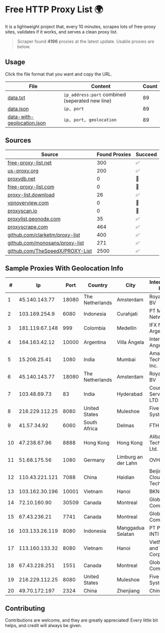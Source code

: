 
# Free HTTP Proxy List 🌍

It is a lightweight project that, every 10 minutes, scrapes lots of free-proxy sites, validates if it works, and serves a clean proxy list.


> Scraper found **4196** proxies at the latest update. Usable proxies are below.

## Usage

Click the file format that you want and copy the URL.


|File|Content|Count|
|----|-------|-----|
|[data.txt](https://raw.githubusercontent.com/themiralay/Proxy-List-World/master/data.txt)|`ip_address:port` combined (seperated new line)|89|
|[data.json](https://raw.githubusercontent.com/themiralay/Proxy-List-World/master/data.json)|`ip, port`|89|
|[data-with-geolocation.json](https://raw.githubusercontent.com/themiralay/Proxy-List-World/master/data-with-geolocation.json)|`ip, port, geolocation`|89|

## Sources

|Source|Found Proxies|Succeed|
|------|-------------|-------|
|[free-proxy-list.net](https://free-proxy-list.net)|300|✅|
|[us-proxy.org](https://www.us-proxy.org)|200|✅|
|[proxydb.net](http://proxydb.net)|0|🚫|
|[free-proxy-list.com](https://free-proxy-list.com/?page=&port=&type%5B%5D=http&type%5B%5D=https&up_time=0&search=Search)|0|🚫|
|[proxy-list.download](https://www.proxy-list.download/HTTP)|26|✅|
|[vpnoverview.com](https://vpnoverview.com/privacy/anonymous-browsing/free-proxy-servers)|0|🚫|
|[proxyscan.io](https://www.proxyscan.io)|0|🚫|
|[proxylist.geonode.com](https://proxylist.geonode.com/api/proxy-list?limit=300&page=1&sort_by=lastChecked&sort_type=desc&protocols=http,https)|35|✅|
|[proxyscrape.com](https://api.proxyscrape.com/v2/?request=displayproxies&protocol=http&timeout=10000&country=all&ssl=all&anonymity=all)|464|✅|
|[github.com/clarketm/proxy-list](https://raw.githubusercontent.com/clarketm/proxy-list/master/proxy-list-raw.txt)|400|✅|
|[github.com/monosans/proxy-list](https://raw.githubusercontent.com/monosans/proxy-list/main/proxies/http.txt)|271|✅|
|[github.com/TheSpeedX/PROXY-List](https://raw.githubusercontent.com/TheSpeedX/PROXY-List/master/http.txt)|2500|✅|


## Sample Proxies With Geolocation Info

|#|Ip|Port|Country|City|Internet Service Provider|
|-|--|----|-------|----|-------------------------|
|1|45.140.143.77|18080|The Netherlands|Amsterdam|RoyaleHosting BV|
|2|103.169.254.9|6080|Indonesia|Curahjati|PT Master Star Network|
|3|181.119.67.148|999|Colombia|Medellín|IFX Networks Argentina S.R.L|
|4|164.163.42.12|10000|Argentina|Villa Ángela|Interret Villa Angela SRL|
|5|15.206.25.41|1080|India|Mumbai|Amazon Technologies Inc.|
|6|45.140.143.77|18080|The Netherlands|Amsterdam|RoyaleHosting BV|
|7|103.48.69.73|83|India|Hyderabad|Country Online Services PVT LTD|
|8|216.229.112.25|8080|United States|Muleshoe|Five Area Systems, LLC|
|9|41.57.34.92|6060|South Africa|Delmas|FTH Scr P5|
|10|47.238.67.96|8888|Hong Kong|Hong Kong|Alibaba (US) Technology Co., Ltd.|
|11|51.68.175.56|1080|Germany|Limburg an der Lahn|OVH SAS|
|12|110.43.221.121|7088|China|Haidian|Beijing Kingsoft Cloud Internet Technology Co|
|13|103.162.30.196|10001|Vietnam|Hanoi|BKNS|
|14|72.10.160.90|30509|Canada|Montreal|GloboTech Communications|
|15|67.43.236.21|7741|Canada|Montreal|GloboTech Communications|
|16|103.133.26.119|8080|Indonesia|Manggadua Selatan|PT PHATRIA INTI PERSADA|
|17|113.160.133.32|8080|Vietnam|Hanoi|VietNam Post and Telecom Corporation|
|18|67.43.228.251|1551|Canada|Montreal|GloboTech Communications|
|19|216.229.112.25|8080|United States|Muleshoe|Five Area Systems, LLC|
|20|49.70.172.197|2324|China|Zhenjiang|Chinanet|



## Contributing

Contributions are welcome, and they are greatly appreciated! Every
little bit helps, and credit will always be given.

